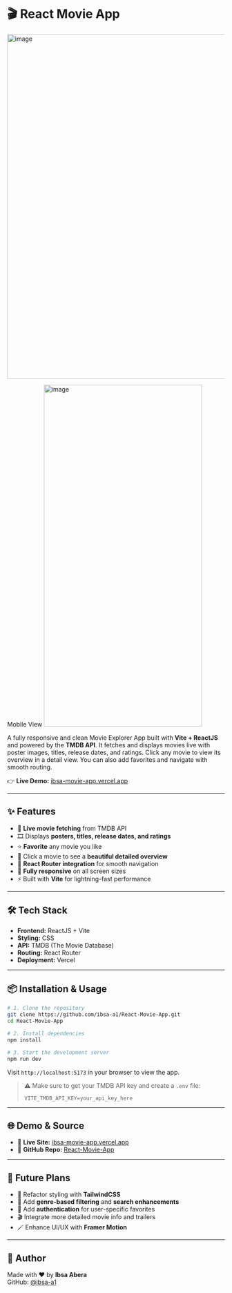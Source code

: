 # 🎬 React Movie App
<img width="1400" height="798" alt="image" src="https://github.com/user-attachments/assets/6983a2f0-9fd4-4c88-8a8d-8233eed420d2" />

Mobile View
<img width="366" height="792" alt="image" src="https://github.com/user-attachments/assets/b8ab1579-97da-4777-983e-28dc544c3527" />



A fully responsive and clean Movie Explorer App built with **Vite + ReactJS** and powered by the **TMDB API**. It fetches and displays movies live with poster images, titles, release dates, and ratings. Click any movie to view its overview in a detail view. You can also add favorites and navigate with smooth routing.

👉 **Live Demo:** [ibsa-movie-app.vercel.app](https://ibsa-movie-app.vercel.app/)

---

## ✨ Features

- 🔄 **Live movie fetching** from TMDB API  
- 🎞️ Displays **posters, titles, release dates, and ratings**  
- ⭐ **Favorite** any movie you like  
- 📖 Click a movie to see a **beautiful detailed overview**  
- 🔀 **React Router integration** for smooth navigation  
- 📱 **Fully responsive** on all screen sizes  
- ⚡ Built with **Vite** for lightning-fast performance  

---

## 🛠️ Tech Stack

- **Frontend:** ReactJS + Vite  
- **Styling:** CSS  
- **API:** TMDB (The Movie Database)  
- **Routing:** React Router  
- **Deployment:** Vercel  

---

## 📦 Installation & Usage

```bash
# 1. Clone the repository
git clone https://github.com/ibsa-a1/React-Movie-App.git
cd React-Movie-App

# 2. Install dependencies
npm install

# 3. Start the development server
npm run dev
```

Visit `http://localhost:5173` in your browser to view the app.

> ⚠️ Make sure to get your TMDB API key and create a `.env` file:
> ```
> VITE_TMDB_API_KEY=your_api_key_here
> ```

---

## 🌐 Demo & Source

- 🔗 **Live Site:** [ibsa-movie-app.vercel.app](https://ibsa-movie-app.vercel.app/)  
- 📂 **GitHub Repo:** [React-Movie-App](https://github.com/ibsa-a1/React-Movie-App.git)  

---

## 🔮 Future Plans

- 🌈 Refactor styling with **TailwindCSS**  
- 🧠 Add **genre-based filtering** and **search enhancements**  
- 🔐 Add **authentication** for user-specific favorites  
- 🎬 Integrate more detailed movie info and trailers  
- 🪄 Enhance UI/UX with **Framer Motion**  

---

## 👤 Author

Made with ❤️ by **Ibsa Abera**  
GitHub: [@ibsa-a1](https://github.com/ibsa-a1)
